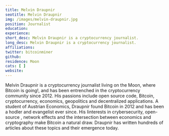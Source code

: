 ```yaml
---
title: Melvin Draupnir
seotitle: Melvin Draupnir
img: /images/melvin-draupnir.jpg
position: Journalist
education:
experience:
short_desc: Melvin Draupnir is a cryptocurrency journalist.
long_desc: Melvin Draupnir is a cryptocurrency journalist.
affiliations: 
twitter: bitcoinminer
github: 
residence: Moon
cats: [ ]
website: 
---
```

Melvin Draupnir is a cryptocurrency journalist living on the Moon, where Bitcoin is going!, and has been entrenched in the cryptocurrency community since 2012. His passions include open source code, Bitcoin, cryptocurrency, economics, geopolitics and decentralized applications. A student of Austrian Economics, Draupnir found Bitcoin in 2012 and has been a hodler and evangelist ever since. His Iinterests in crybersecurity, open-source , network effects and the intersection between economics and cryptography make Bitcoin a natural draw. Draupnir has written hundreds of articles about these topics and their emergence today.